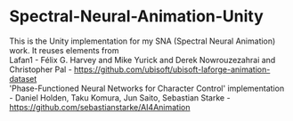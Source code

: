 # Spectral-Neural-Animation-Unity

This is the Unity implementation for my SNA (Spectral Neural Animation) work. It reuses elements from \
Lafan1 - Félix G. Harvey and Mike Yurick and Derek Nowrouzezahrai and Christopher Pal - https://github.com/ubisoft/ubisoft-laforge-animation-dataset \
'Phase-Functioned Neural Networks for Character Control' implementation - Daniel Holden, Taku Komura, Jun Saito, Sebastian Starke - https://github.com/sebastianstarke/AI4Animation 
